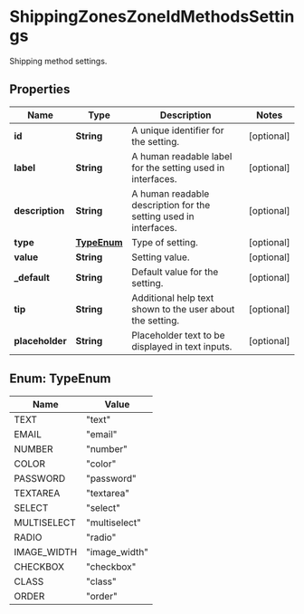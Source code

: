 

# ShippingZonesZoneIdMethodsSettings

Shipping method settings.

## Properties

Name | Type | Description | Notes
------------ | ------------- | ------------- | -------------
**id** | **String** | A unique identifier for the setting. |  [optional]
**label** | **String** | A human readable label for the setting used in interfaces. |  [optional]
**description** | **String** | A human readable description for the setting used in interfaces. |  [optional]
**type** | [**TypeEnum**](#TypeEnum) | Type of setting. |  [optional]
**value** | **String** | Setting value. |  [optional]
**_default** | **String** | Default value for the setting. |  [optional]
**tip** | **String** | Additional help text shown to the user about the setting. |  [optional]
**placeholder** | **String** | Placeholder text to be displayed in text inputs. |  [optional]



## Enum: TypeEnum

Name | Value
---- | -----
TEXT | &quot;text&quot;
EMAIL | &quot;email&quot;
NUMBER | &quot;number&quot;
COLOR | &quot;color&quot;
PASSWORD | &quot;password&quot;
TEXTAREA | &quot;textarea&quot;
SELECT | &quot;select&quot;
MULTISELECT | &quot;multiselect&quot;
RADIO | &quot;radio&quot;
IMAGE_WIDTH | &quot;image_width&quot;
CHECKBOX | &quot;checkbox&quot;
CLASS | &quot;class&quot;
ORDER | &quot;order&quot;



